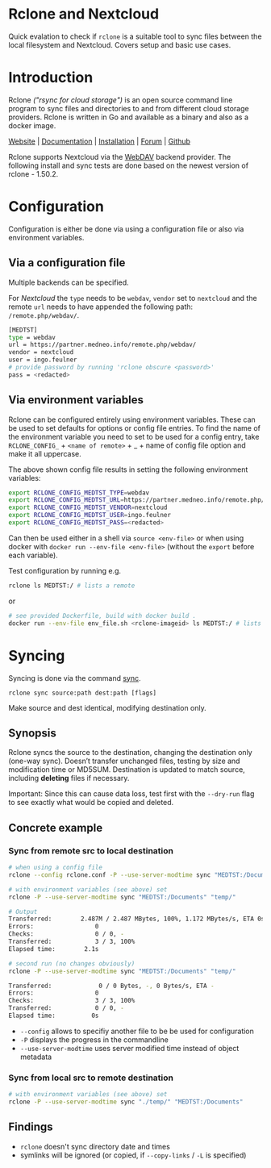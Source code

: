 # Rclone and Nextcloud

Quick evalation to check if `rclone` is a suitable tool to sync files between the local filesystem and Nextcloud. Covers setup and basic use cases.

# Introduction

Rclone *("rsync for cloud storage")* is an open source command line program to sync files and directories to and from different cloud storage providers. Rclone is written in Go and available as a binary and also as a docker image.

[Website](https://rclone.org) |
[Documentation](https://rclone.org/docs/) |
[Installation](https://rclone.org/install/) |
[Forum](https://forum.rclone.org/) |
[Github](https://github.com/rclone/rclone)

Rclone supports Nextcloud via the [WebDAV](https://rclone.org/webdav/#nextcloud) backend provider.
The following install and sync tests     are done based on the newest version of rclone - 1.50.2.

# Configuration

Configuration is either be done via using a configuration file or also via environment variables.

## Via a configuration file

Multiple backends can be specified. 

For *Nextcloud* the `type` needs to be `webdav`, `vendor` set to `nextcloud` and the remote `url` needs to have appended the following path: `/remote.php/webdav/`.


```bash
[MEDTST]
type = webdav
url = https://partner.medneo.info/remote.php/webdav/
vendor = nextcloud
user = ingo.feulner
# provide password by running 'rclone obscure <password>'
pass = <redacted>
```

## Via environment variables

Rclone can be configured entirely using environment variables. These can be used to set defaults for options or config file entries.
To find the name of the environment variable you need to set to be used for a config entry, take `RCLONE_CONFIG_` + `<name of remote>` + _ + name of config file option and make it all uppercase.

The above shown config file results in setting the following environment variables:

```bash
export RCLONE_CONFIG_MEDTST_TYPE=webdav
export RCLONE_CONFIG_MEDTST_URL=https://partner.medneo.info/remote.php/webdav/
export RCLONE_CONFIG_MEDTST_VENDOR=nextcloud
export RCLONE_CONFIG_MEDTST_USER=ingo.feulner
export RCLONE_CONFIG_MEDTST_PASS=<redacted>
```

Can then be used either in a shell via `source <env-file>` or when using docker with `docker run --env-file <env-file>` (without the `export` before each variable).

Test configuration by running e.g.
```bash
rclone ls MEDTST:/ # lists a remote
```
or
```bash
# see provided Dockerfile, build with docker build .
docker run --env-file env_file.sh <rclone-imageid> ls MEDTST:/ # lists a remote
```


# Syncing

Syncing is done via the command [sync](https://rclone.org/commands/rclone_sync/).

```
rclone sync source:path dest:path [flags]
```

Make source and dest identical, modifying destination only.

## Synopsis

Rclone syncs the source to the destination, changing the destination only (one-way sync). Doesn’t transfer unchanged files, testing by size and modification time or MD5SUM. 
Destination is updated to match source, including **deleting** files if necessary.

Important: Since this can cause data loss, test first with the `--dry-run` flag to see exactly what would be copied and deleted.

## Concrete example

### Sync from remote src to local destination

```bash
# when using a config file
rclone --config rclone.conf -P --use-server-modtime sync "MEDTST:/Documents" "temp/"

# with environment variables (see above) set
rclone -P --use-server-modtime sync "MEDTST:/Documents" "temp/"

# Output
Transferred:   	    2.487M / 2.487 MBytes, 100%, 1.172 MBytes/s, ETA 0s
Errors:                 0
Checks:                 0 / 0, -
Transferred:            3 / 3, 100%
Elapsed time:        2.1s

# second run (no changes obviously)
rclone -P --use-server-modtime sync "MEDTST:/Documents" "temp/"

Transferred:   	         0 / 0 Bytes, -, 0 Bytes/s, ETA -
Errors:                 0
Checks:                 3 / 3, 100%
Transferred:            0 / 0, -
Elapsed time:          0s

```

* `--config` allows to specifiy another file to be be used for configuration
* `-P` displays the progress in the commandline
* `--use-server-modtime` uses server modified time instead of object metadata

### Sync from local src to remote destination
```bash
# with environment variables (see above) set
rclone -P --use-server-modtime sync "./temp/" "MEDTST:/Documents" 
```


## Findings

* `rclone` doesn't sync directory date and times
* symlinks will be ignored (or copied, if `--copy-links` / `-L` is specified)

